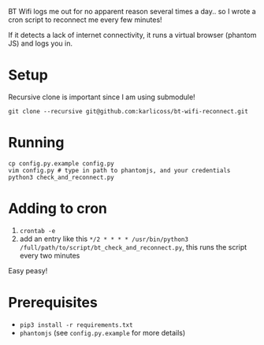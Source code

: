 BT Wifi logs me out for no apparent reason several times a day.. so I wrote a cron script to reconnect me every few minutes!

If it detects a lack of internet connectivity, it runs a virtual browser (phantom JS) and logs you in.

# Setup
Recursive clone is important since I am using submodule!

    git clone --recursive git@github.com:karlicoss/bt-wifi-reconnect.git

# Running

    cp config.py.example config.py
    vim config.py # type in path to phantomjs, and your credentials
    python3 check_and_reconnect.py

# Adding to cron

1. `crontab -e`
2. add an entry like this `*/2 * * * * /usr/bin/python3 /full/path/to/script/bt_check_and_reconnect.py`, this runs the script every two minutes

Easy peasy!

# Prerequisites
* `pip3 install -r requirements.txt`
* `phantomjs` (see `config.py.example` for more details)
